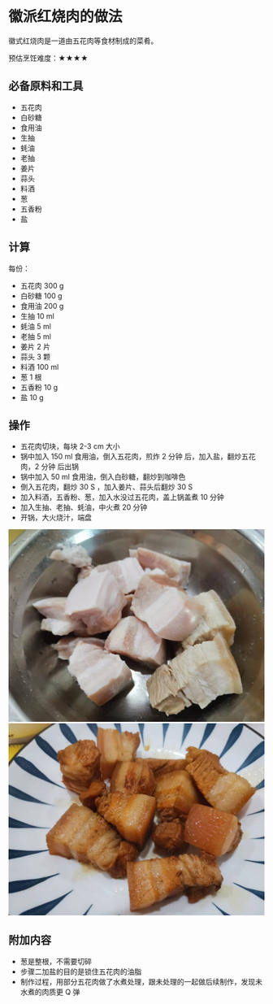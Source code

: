 # 徽派红烧肉的做法

徽式红烧肉是一道由五花肉等食材制成的菜肴。

预估烹饪难度：★★★★

## 必备原料和工具

* 五花肉
* 白砂糖
* 食用油
* 生抽
* 蚝油
* 老抽
* 姜片
* 蒜头
* 料酒
* 葱
* 五香粉
* 盐

## 计算

每份：

* 五花肉 300 g
* 白砂糖 100 g
* 食用油 200 g
* 生抽 10 ml
* 蚝油 5 ml
* 老抽 5 ml
* 姜片 2 片
* 蒜头 3 颗
* 料酒 100 ml
* 葱 1 根
* 五香粉 10 g
* 盐 10 g

## 操作

* 五花肉切块，每块 2-3 cm 大小
* 锅中加入 150 ml 食用油，倒入五花肉，煎炸 2 分钟 后，加入盐，翻炒五花肉，2 分钟 后出锅
* 锅中加入 50 ml 食用油，倒入白砂糖，翻炒到咖啡色
* 倒入五花肉，翻炒 30 S ，加入姜片、蒜头后翻炒 30 S
* 加入料酒，五香粉、葱，加入水没过五花肉，盖上锅盖煮 10 分钟
* 加入生抽、老抽、蚝油，中火煮 20 分钟
* 开锅，大火烧汁，端盘

![示例菜成品](./1.jpeg)
![示例菜成品](./2.jpeg)

## 附加内容

* 葱是整根，不需要切碎
* 步骤二加盐的目的是锁住五花肉的油脂
* 制作过程，用部分五花肉做了水煮处理，跟未处理的一起做后续制作，发现未水煮的肉质更 Q 弹


